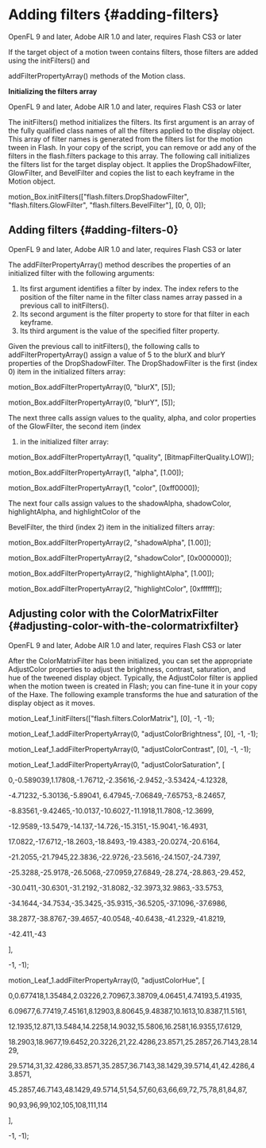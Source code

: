 # Adding filters {#adding-filters}

OpenFL 9 and later, Adobe AIR 1.0 and later, requires Flash CS3 or later

If the target object of a motion tween contains filters, those filters are added using the initFilters() and

addFilterPropertyArray() methods of the Motion class.

**Initializing the filters array**

OpenFL 9 and later, Adobe AIR 1.0 and later, requires Flash CS3 or later

The initFilters() method initializes the filters. Its first argument is an array of the fully qualified class names of all the filters applied to the display object. This array of filter names is generated from the filters list for the motion tween in Flash. In your copy of the script, you can remove or add any of the filters in the flash.filters package to this array. The following call initializes the filters list for the target display object. It applies the DropShadowFilter, GlowFilter, and BevelFilter and copies the list to each keyframe in the Motion object.

motion_Box.initFilters([&quot;flash.filters.DropShadowFilter&quot;, &quot;flash.filters.GlowFilter&quot;, &quot;flash.filters.BevelFilter&quot;], [0, 0, 0]);

## Adding filters {#adding-filters-0}

OpenFL 9 and later, Adobe AIR 1.0 and later, requires Flash CS3 or later

The addFilterPropertyArray() method describes the properties of an initialized filter with the following arguments:

1.  Its first argument identifies a filter by index. The index refers to the position of the filter name in the filter class names array passed in a previous call to initFilters().
2.  Its second argument is the filter property to store for that filter in each keyframe.
3.  Its third argument is the value of the specified filter property.

Given the previous call to initFilters(), the following calls to addFilterPropertyArray() assign a value of 5 to the blurX and blurY properties of the DropShadowFilter. The DropShadowFilter is the first (index 0) item in the initialized filters array:

motion_Box.addFilterPropertyArray(0, &quot;blurX&quot;, [5]);

motion_Box.addFilterPropertyArray(0, &quot;blurY&quot;, [5]);

The next three calls assign values to the quality, alpha, and color properties of the GlowFilter, the second item (index

1) in the initialized filter array:

motion_Box.addFilterPropertyArray(1, &quot;quality&quot;, [BitmapFilterQuality.LOW]);

motion_Box.addFilterPropertyArray(1, &quot;alpha&quot;, [1.00]);

motion_Box.addFilterPropertyArray(1, &quot;color&quot;, [0xff0000]);

The next four calls assign values to the shadowAlpha, shadowColor, highlightAlpha, and highlightColor of the

BevelFilter, the third (index 2) item in the initialized filters array:

motion_Box.addFilterPropertyArray(2, &quot;shadowAlpha&quot;, [1.00]);

motion_Box.addFilterPropertyArray(2, &quot;shadowColor&quot;, [0x000000]);

motion_Box.addFilterPropertyArray(2, &quot;highlightAlpha&quot;, [1.00]);

motion_Box.addFilterPropertyArray(2, &quot;highlightColor&quot;, [0xffffff]);

## Adjusting color with the ColorMatrixFilter {#adjusting-color-with-the-colormatrixfilter}

OpenFL 9 and later, Adobe AIR 1.0 and later, requires Flash CS3 or later

After the ColorMatrixFilter has been initialized, you can set the appropriate AdjustColor properties to adjust the brightness, contrast, saturation, and hue of the tweened display object. Typically, the AdjustColor filter is applied when the motion tween is created in Flash; you can fine-tune it in your copy of the Haxe. The following example transforms the hue and saturation of the display object as it moves.

motion_Leaf_1.initFilters([&quot;flash.filters.ColorMatrix&quot;], [0], -1, -1);

motion_Leaf_1.addFilterPropertyArray(0, &quot;adjustColorBrightness&quot;, [0], -1, -1);

motion_Leaf_1.addFilterPropertyArray(0, &quot;adjustColorContrast&quot;, [0], -1, -1);

motion_Leaf_1.addFilterPropertyArray(0, &quot;adjustColorSaturation&quot;, [

0,-0.589039,1.17808,-1.76712,-2.35616,-2.9452,-3.53424,-4.12328,

-4.71232,-5.30136,-5.89041, 6.47945,-7.06849,-7.65753,-8.24657,

-8.83561,-9.42465,-10.0137,-10.6027,-11.1918,11.7808,-12.3699,

-12.9589,-13.5479,-14.137,-14.726,-15.3151,-15.9041,-16.4931,

17.0822,-17.6712,-18.2603,-18.8493,-19.4383,-20.0274,-20.6164,

-21.2055,-21.7945,22.3836,-22.9726,-23.5616,-24.1507,-24.7397,

-25.3288,-25.9178,-26.5068,-27.0959,27.6849,-28.274,-28.863,-29.452,

-30.0411,-30.6301,-31.2192,-31.8082,-32.3973,32.9863,-33.5753,

-34.1644,-34.7534,-35.3425,-35.9315,-36.5205,-37.1096,-37.6986,

38.2877,-38.8767,-39.4657,-40.0548,-40.6438,-41.2329,-41.8219,

-42.411,-43

],

-1, -1);

motion_Leaf_1.addFilterPropertyArray(0, &quot;adjustColorHue&quot;, [

0,0.677418,1.35484,2.03226,2.70967,3.38709,4.06451,4.74193,5.41935,

6.09677,6.77419,7.45161,8.12903,8.80645,9.48387,10.1613,10.8387,11.5161,

12.1935,12.871,13.5484,14.2258,14.9032,15.5806,16.2581,16.9355,17.6129,

18.2903,18.9677,19.6452,20.3226,21,22.4286,23.8571,25.2857,26.7143,28.1429,

29.5714,31,32.4286,33.8571,35.2857,36.7143,38.1429,39.5714,41,42.4286,43.8571,

45.2857,46.7143,48.1429,49.5714,51,54,57,60,63,66,69,72,75,78,81,84,87,

90,93,96,99,102,105,108,111,114

],

-1, -1);